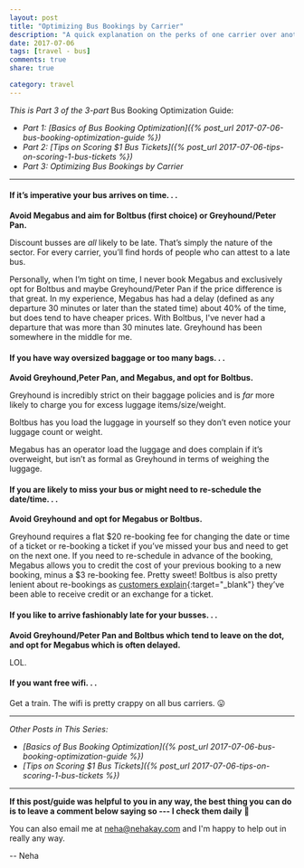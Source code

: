 ```yaml
---
layout: post
title: "Optimizing Bus Bookings by Carrier"
description: "A quick explanation on the perks of one carrier over another."
date: 2017-07-06
tags: [travel - bus]
comments: true
share: true

category: travel
---
```


_This is Part 3 of the 3-part_ Bus Booking Optimization Guide:

* _Part 1: [Basics of Bus Booking Optimization]({% post_url 2017-07-06-bus-booking-optimization-guide %})_
* _Part 2: [Tips on Scoring $1 Bus Tickets]({% post_url 2017-07-06-tips-on-scoring-1-bus-tickets %})_
* _Part 3: Optimizing Bus Bookings by Carrier_

-------

#### If it’s imperative your bus arrives on time. . .

__Avoid Megabus and aim for Boltbus (first choice) or Greyhound/Peter Pan.__

Discount busses are _all_ likely to be late. That’s simply the nature of the sector. For every carrier, you’ll find hords of people who can attest to a late bus. 

Personally, when I’m tight on time, I never book Megabus and exclusively opt for Boltbus and maybe Greyhound/Peter Pan if the price difference is that great. In my experience, Megabus has had a delay (defined as any departure 30 minutes or later than the stated time) about 40% of the time, but does tend to have cheaper prices. With Boltbus, I've never had a departure that was more than 30 minutes late. Greyhound has been somewhere in the middle for me. 

#### If you have way oversized baggage or too many bags. . .

__Avoid Greyhound,Peter Pan, and Megabus, and opt for Boltbus.__

Greyhound is incredibly strict on their baggage policies and is _far_ more likely to charge you for excess luggage items/size/weight. 

Boltbus has you load the luggage in yourself so they don’t even notice your luggage count or weight.

Megabus has an operator load the luggage and does complain if it’s overweight, but isn’t as formal as Greyhound in terms of weighing the luggage.  

#### If you are likely to miss your bus or might need to re-schedule the date/time. . . 

__Avoid Greyhound and opt for Megabus or Boltbus.__

Greyhound requires a flat $20 re-booking fee for changing the date or time of a ticket or re-booking a ticket if you’ve missed your bus and need to get on the next one. If you need to re-schedule in advance of the booking, Megabus allows you to credit the cost of your previous booking to a new booking, minus a $3 re-booking fee. Pretty sweet! Boltbus is also pretty lenient about re-bookings as [customers explain](http://ask.metafilter.com/135905/Boltbus-Refund-Question){:target="_blank"} they’ve been able to receive credit or an exchange for a ticket. 

#### If you like to arrive fashionably late for your busses. . .

__Avoid Greyhound/Peter Pan and Boltbus which tend to leave on the dot, and opt for Megabus which is often delayed.__

LOL.

#### If you want free wifi. . .

Get a train. The wifi is pretty crappy on all bus carriers. 😛

-------
_Other Posts in This Series:_
* _[Basics of Bus Booking Optimization]({% post_url 2017-07-06-bus-booking-optimization-guide %})_
* _[Tips on Scoring $1 Bus Tickets]({% post_url 2017-07-06-tips-on-scoring-1-bus-tickets %})_

------

__If this post/guide was helpful to you in any way, the best thing you can do is to leave a comment below saying so --- I check them daily__ 🙂 

You can also email me at [neha@nehakay.com](mailto:neha@nehakay.com) and I'm happy to help out in really any way. 

-- Neha
